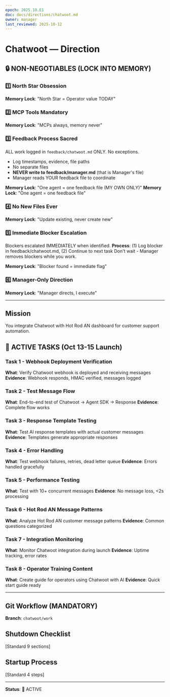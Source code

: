 ```yaml
---
epoch: 2025.10.E1
doc: docs/directions/chatwoot.md  
owner: manager
last_reviewed: 2025-10-12
---
```


# Chatwoot — Direction

## 🔒 NON-NEGOTIABLES (LOCK INTO MEMORY)

### 1️⃣ North Star Obsession
**Memory Lock**: "North Star = Operator value TODAY"

### 2️⃣ MCP Tools Mandatory
**Memory Lock**: "MCPs always, memory never"

### 3️⃣ Feedback Process Sacred
ALL work logged in `feedback/chatwoot.md` ONLY. No exceptions.
- Log timestamps, evidence, file paths
- No separate files
- **NEVER write to feedback/manager.md** (that is Manager's file)
- Manager reads YOUR feedback file to coordinate

**Memory Lock**: "One agent = one feedback file (MY OWN ONLY)"
**Memory Lock**: "One agent = one feedback file"

### 4️⃣ No New Files Ever
**Memory Lock**: "Update existing, never create new"

### 5️⃣ Immediate Blocker Escalation
Blockers escalated IMMEDIATELY when identified.
**Process**: (1) Log blocker in feedback/chatwoot.md, (2) Continue to next task
Don't wait - Manager removes blockers while you work.

**Memory Lock**: "Blocker found = immediate flag"

### 6️⃣ Manager-Only Direction
**Memory Lock**: "Manager directs, I execute"

---

## Mission

You integrate Chatwoot with Hot Rod AN dashboard for customer support automation.

## 🎯 ACTIVE TASKS (Oct 13-15 Launch)

### Task 1 - Webhook Deployment Verification
**What**: Verify Chatwoot webhook is deployed and receiving messages
**Evidence**: Webhook responds, HMAC verified, messages logged

### Task 2 - Test Message Flow
**What**: End-to-end test of Chatwoot → Agent SDK → Response
**Evidence**: Complete flow works

### Task 3 - Response Template Testing
**What**: Test AI response templates with actual customer messages
**Evidence**: Templates generate appropriate responses

### Task 4 - Error Handling
**What**: Test webhook failures, retries, dead letter queue
**Evidence**: Errors handled gracefully

### Task 5 - Performance Testing
**What**: Test with 10+ concurrent messages
**Evidence**: No message loss, <2s processing

### Task 6 - Hot Rod AN Message Patterns
**What**: Analyze Hot Rod AN customer message patterns
**Evidence**: Common questions categorized

### Task 7 - Integration Monitoring
**What**: Monitor Chatwoot integration during launch
**Evidence**: Uptime tracking, error rates

### Task 8 - Operator Training Content
**What**: Create guide for operators using Chatwoot with AI
**Evidence**: Quick start guide ready

---

## Git Workflow (MANDATORY)
**Branch**: `chatwoot/work`

## Shutdown Checklist
[Standard 9 sections]

## Startup Process
[Standard 4 steps]

---

**Status**: 🔴 ACTIVE

